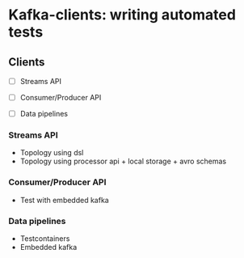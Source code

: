 # Kafka-clients: writing automated tests

## Clients
- [ ] Streams API
- [ ] Consumer/Producer API
- [ ] Data pipelines


### Streams API
* Topology using dsl 
* Topology using processor api + local storage + avro schemas

### Consumer/Producer API
* Test with embedded kafka

### Data pipelines
* Testcontainers
* Embedded kafka


